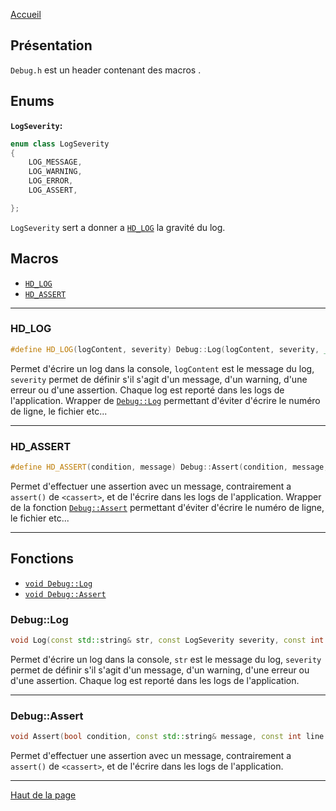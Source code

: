 [Accueil](Home)  

## Présentation

`Debug.h` est un header contenant des macros . 

## Enums
**`LogSeverity`:**
```c++
enum class LogSeverity
{
	LOG_MESSAGE,
	LOG_WARNING,
	LOG_ERROR,
	LOG_ASSERT,

};
```  
`LogSeverity` sert a donner a [`HD_LOG`](#hd_log-1) la gravité du log.  

## Macros
- [`HD_LOG`](#hd_log-1)  
- [`HD_ASSERT`](#hd_assert-1)  

---

### <h3 id="Hd_Log">HD_LOG</h3>
```c++ 
#define HD_LOG(logContent, severity) Debug::Log(logContent, severity, __LINE__, __TIME__, __FILE__)
```  
Permet d'écrire un log dans la console, `logContent` est le message du log, `severity` permet de définir s'il s'agit d'un message, d'un warning, d'une erreur ou d'une assertion. Chaque log est reporté dans les logs de l'application. Wrapper de [`Debug::Log`](#log-1) permettant d'éviter d'écrire le numéro de ligne, le fichier etc...  

---

### <h3 id="Hd_Assert">HD_ASSERT</h3>
```c++ 
#define HD_ASSERT(condition, message) Debug::Assert(condition, message, __LINE__, __TIME__, __FILE__)
```  
Permet d'effectuer une assertion avec un message, contrairement a `assert()` de `<cassert>`, et de l'écrire dans les logs de l'application. Wrapper de la fonction [`Debug::Assert`](#assert-1) permettant d'éviter d'écrire le numéro de ligne, le fichier etc...  

---

## Fonctions
- [`void Debug::Log`](#debuglog-1)  
- [`void Debug::Assert`](#debugassert-1)  

### <h3 id="DebugLog">Debug::Log</h3>
```c++ 
void Log(const std::string& str, const LogSeverity severity, const int line = 0, const std::string time = "", const std::string filePath = "");
```  
Permet d'écrire un log dans la console, `str` est le message du log, `severity` permet de définir s'il s'agit d'un message, d'un warning, d'une erreur ou d'une assertion. Chaque log est reporté dans les logs de l'application.  

---

### <h3 id="DebugAssert">Debug::Assert</h3>
```c++ 
void Assert(bool condition, const std::string& message, const int line = 0, const std::string time = "", const std::string filePath = "");
```  
Permet d'effectuer une assertion avec un message, contrairement a `assert()` de `<cassert>`, et de l'écrire dans les logs de l'application.  

---

[Haut de la page](#présentation)  